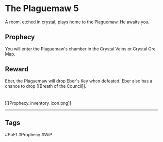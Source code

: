 # The Plaguemaw 5
A room, etched in crystal, plays home to the Plaguemaw. He awaits you.
## Prophecy
You will enter the Plaguemaw's chamber in the Crystal Veins or Crystal Ore Map.
## Reward
Eber, the Plaguemaw will drop Eber's Key when defeated.
Eber also has a chance to drop [[Breath of the Council]].

#
![[Prophecy_inventory_icon.png]]

---
## Tags
#PoE1 
#Prophecy
#WiP 